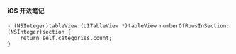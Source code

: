 #### iOS 开法笔记

```objc
- (NSInteger)tableView:(UITableView *)tableView numberOfRowsInSection:(NSInteger)section {
    return self.categories.count;
}
```
